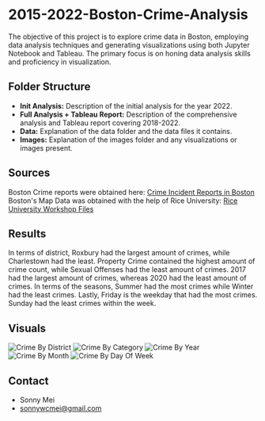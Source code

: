# 2015-2022-Boston-Crime-Analysis

The objective of this project is to explore crime data in Boston, employing data analysis techniques and generating visualizations using both Jupyter Notebook and Tableau. The primary focus is on honing data analysis skills and proficiency in visualization.

## Folder Structure

- **Init Analysis:** Description of the initial analysis for the year 2022.
- **Full Analysis + Tableau Report:** Description of the comprehensive analysis and Tableau report covering 2018-2022.
- **Data:** Explanation of the data folder and the data files it contains.
- **Images:** Explanation of the images folder and any visualizations or images present.

## Sources

Boston Crime reports were obtained here: [Crime Incident Reports in Boston](https://data.boston.gov/dataset/crime-incident-reports-august-2015-to-date-source-new-system)
Boston's Map Data was obtained with the help of Rice University: [Rice University Workshop Files](https://rice.app.box.com/s/njkt1fc8pe1j3dajsccgid3sltoiy4av)

## Results

In terms of district, Roxbury had the largest amount of crimes, while Charlestown had the least. Property Crime contained the highest amount of crime count, while Sexual Offenses had the least amount of crimes. 2017 had the largest amount of crimes, whereas 2020 had the least amount of crimes. In terms of the seasons, Summer had the most crimes while Winter had the least crimes. Lastly, Friday is the weekday that had the most crimes. Sunday had the least crimes within the week.

## Visuals

![Crime By District](../Images/Crimes_By_District.jpg)
![Crime By Category](../Images/Crimes_By_Category.jpg)
![Crime By Year](../Images/Crimes_By_Year.jpg)
![Crime By Month](../Images/Crimes_By_Month.jpg)
![Crime By Day Of Week](../Images/Crimes_By_Day_Of_Week.jpg)

## Contact

- Sonny Mei
- sonnywcmei@gmail.com